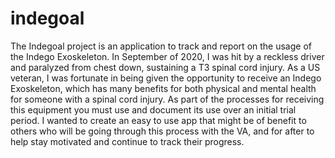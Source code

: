 # indegoal
The Indegoal project is an application to track and report on the usage of the Indego Exoskeleton. In September of 2020, I was hit by a reckless driver and paralyzed from chest down, sustaining a T3 spinal cord injury. As a US veteran, I was fortunate in being given the opportunity to receive an Indego Exoskeleton, which has many benefits for both physical and mental health for someone with a spinal cord injury. As part of the processes for receiving this equipment you must use and document its use over an initial trial period. I wanted to create an easy to use app that might be of benefit to others who will be going through this process with the VA, and for after to help stay motivated and continue to track their progress.